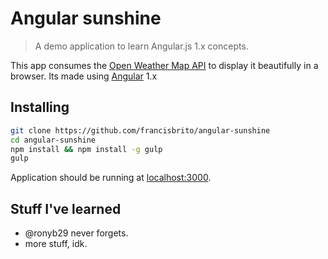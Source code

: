 # Angular sunshine
> A demo application to learn Angular.js 1.x concepts.

This app consumes the [Open Weather  Map API](http://openweathermap.org/api) to display it beautifully in a browser. Its made using [Angular](https://github.com/angular/angular) 1.x

## Installing

```sh
git clone https://github.com/francisbrito/angular-sunshine
cd angular-sunshine
npm install && npm install -g gulp
gulp
```

Application should be running at [localhost:3000](http://localhost:3000/).

## Stuff I've learned
* @ronyb29 never forgets.
* more stuff, idk.
